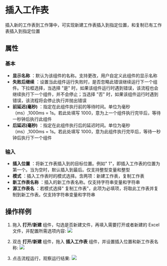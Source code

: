 # 插入工作表

插入新的工作表到工作簿中，可实现新建工作表插入到指定位置，和复制已有工作表插入到指定位置

## 属性

### 基本

- **显示名称** ：默认为该组件的名称。支持更改，用户自定义此组件的显示名称
- **失败后继续** ：设置当此组件运行失败时，是否忽略此错误继续运行下一个组件。下拉框选择，当选择 "是" 时，如果该组件运行时遇到错误，该流程也会继续执行下一个组件，并不会停止；当选择 "否" 时，如果该组件运行时遇到错误，该流程将会停止执行并抛出错误
- **前延迟(毫秒)** ：指定在此组件执行前的等待时间。单位为毫秒（ms）,1000ms = 1s。若此处填写 1000，意为上一个组件执行完毕后，等待一秒钟后执行此组件
- **后延迟(毫秒)** ：指定在此组件执行后的延迟时间。单位为毫秒（ms）,1000ms = 1s。若此处填写 1000，意为此组件执行完毕后，等待一秒钟后执行下一个组件

### 输入

- **插入位置** ：将新工作表插入到的目标位置。例如&quot; 1&quot;，即插入工作表的位置为第一个。当为空时，默认插入到最后。仅支持整型变量和整型
- **模式** ：插入工作表时的模式选择。含两项：新建工作表，复制工作表
- **新工作表名称** ：插入的新工作表名称。仅支持字符串变量和字符串
- **源工作表名** ：若模式选择&quot; 复制工作表&quot;，此项为必填项，将取此工作表并复制到新工作表。仅支持字符串变量和字符串

## 操作样例

1. 拖入 **打开/新建** 组件，勾选是否新建文件，再填入需要打开或者新建的 Excel 文件，并配置所需选项内容:
![](https://docimages.blob.core.chinacloudapi.cn/images/Activities/wps1.png)

2. 双击 **打开/新建** 组件，拖入 **插入工作表** 组件，并设置插入位置和新工作表名称:
![](https://docimages.blob.core.chinacloudapi.cn/images/Activities/wps53.png)

3. 点击流程运行，观察运行结果:
![](https://docimages.blob.core.chinacloudapi.cn/images/Activities/wps54.png)
